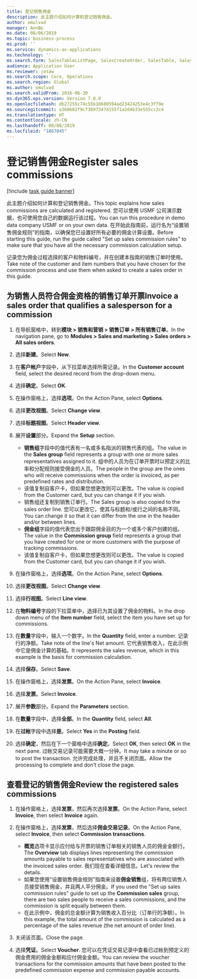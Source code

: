 ```yaml
---
title: 登记销售佣金
description: 此主题介绍如何计算和登记销售佣金。
author: omulvad
manager: AnnBe
ms.date: 08/06/2019
ms.topic: business-process
ms.prod: ''
ms.service: dynamics-ax-applications
ms.technology: ''
ms.search.form: SalesTableListPage, SalesCreateOrder, SalesTable, SalesEditLines,  CustInvoiceJournal, CommissionTrans, LedgerTransVoucher
audience: Application User
ms.reviewer: josaw
ms.search.scope: Core, Operations
ms.search.region: Global
ms.author: omulvad
ms.search.validFrom: 2016-06-30
ms.dyn365.ops.version: Version 7.0.0
ms.openlocfilehash: db27255c74c55b10680594ad23424253e4c3f79e
ms.sourcegitcommit: a368682f9cf3897347d155f1a2d4b33e555cc2c4
ms.translationtype: HT
ms.contentlocale: zh-CN
ms.lasthandoff: 08/08/2019
ms.locfileid: "1867045"
---
```

# <a name="register-sales-commissions"></a><span data-ttu-id="a5294-103">登记销售佣金</span><span class="sxs-lookup"><span data-stu-id="a5294-103">Register sales commissions</span></span>

[!include [task guide banner](../../includes/task-guide-banner.md)]

<span data-ttu-id="a5294-104">此主题介绍如何计算和登记销售佣金。</span><span class="sxs-lookup"><span data-stu-id="a5294-104">This topic explains how sales commissions are calculated and registered.</span></span> <span data-ttu-id="a5294-105">您可以使用 USMF 公司演示数据，也可使用您自己的数据运行该过程。</span><span class="sxs-lookup"><span data-stu-id="a5294-105">You can run this procedure in demo data company USMF or on your own data.</span></span> <span data-ttu-id="a5294-106">在开始此指南前，运行名为“设置销售佣金规则”的指南，以确保您已设置好所有必要的佣金计算设置。</span><span class="sxs-lookup"><span data-stu-id="a5294-106">Before starting this guide, run the guide called "Set up sales commission rules" to make sure that you have all the necessary commission calculation setup.</span></span>

<span data-ttu-id="a5294-107">记录您为佣金过程选择的客户和物料编号，并在创建本指南的销售订单时使用。</span><span class="sxs-lookup"><span data-stu-id="a5294-107">Take note of the customer and item numbers that you have chosen for the commission process and use them when asked to create a sales order in this guide.</span></span>


## <a name="invoice-a-sales-order-that-qualifies-a-salesperson-for-a-commission"></a><span data-ttu-id="a5294-108">为销售人员符合佣金资格的销售订单开票</span><span class="sxs-lookup"><span data-stu-id="a5294-108">Invoice a sales order that qualifies a salesperson for a commission</span></span>
1. <span data-ttu-id="a5294-109">在导航窗格中，转到**模块 > 销售和营销 > 销售订单 > 所有销售订单**。</span><span class="sxs-lookup"><span data-stu-id="a5294-109">In the navigation pane, go to **Modules > Sales and marketing > Sales orders > All sales orders**.</span></span>
2. <span data-ttu-id="a5294-110">选择**新建**。</span><span class="sxs-lookup"><span data-stu-id="a5294-110">Select **New**.</span></span>
3. <span data-ttu-id="a5294-111">在**客户帐户**字段中，从下拉菜单选择所需记录。</span><span class="sxs-lookup"><span data-stu-id="a5294-111">In the **Customer account** field, select the desired record from the drop-down menu.</span></span>
4. <span data-ttu-id="a5294-112">选择**确定**。</span><span class="sxs-lookup"><span data-stu-id="a5294-112">Select **OK**.</span></span>
5. <span data-ttu-id="a5294-113">在操作窗格上，选择**选项**。</span><span class="sxs-lookup"><span data-stu-id="a5294-113">On the Action Pane, select **Options**.</span></span>
6. <span data-ttu-id="a5294-114">选择**更改视图**。</span><span class="sxs-lookup"><span data-stu-id="a5294-114">Select **Change view**.</span></span>
7. <span data-ttu-id="a5294-115">选择**标题视图**。</span><span class="sxs-lookup"><span data-stu-id="a5294-115">Select **Header view**.</span></span>
8. <span data-ttu-id="a5294-116">展开**设置**部分。</span><span class="sxs-lookup"><span data-stu-id="a5294-116">Expand the **Setup** section.</span></span>

    - <span data-ttu-id="a5294-117">**销售组**字段中的值代表有一名或多名指派的销售代表的组。</span><span class="sxs-lookup"><span data-stu-id="a5294-117">The value in the **Sales group** field represents a group with one or more sales representatives assigned to it.</span></span> <span data-ttu-id="a5294-118">组中的人员为在订单开票时以预定义的比率和分配规则接受佣金的人员。</span><span class="sxs-lookup"><span data-stu-id="a5294-118">The people in the group are the ones who will receive commissions when the order is invoiced, as per predefined rates and distribution.</span></span>   
    - <span data-ttu-id="a5294-119">该值复制自客户卡，但如果您想更改则可以更改。</span><span class="sxs-lookup"><span data-stu-id="a5294-119">The value is copied from the Customer card, but you can change it if you wish.</span></span>  
    - <span data-ttu-id="a5294-120">销售组还复制到销售订单行。</span><span class="sxs-lookup"><span data-stu-id="a5294-120">The Sales group is also copied to the sales order line.</span></span> <span data-ttu-id="a5294-121">您可以更改它，使其与标题和/或行之间的名称不同。</span><span class="sxs-lookup"><span data-stu-id="a5294-121">You can change it so that it can differ from the one in the header and/or between lines.</span></span>  
    - <span data-ttu-id="a5294-122">**佣金组**字段的值代表您出于跟踪佣金目的为一个或多个客户创建的组。</span><span class="sxs-lookup"><span data-stu-id="a5294-122">The value in the **Commission group** field represents a group that you have created for one or more customers with the purpose of tracking commissions.</span></span>   
    - <span data-ttu-id="a5294-123">该值复制自客户卡，但如果您想更改则可以更改。</span><span class="sxs-lookup"><span data-stu-id="a5294-123">The value is copied from the Customer card, but you can change it if you wish.</span></span>   

9. <span data-ttu-id="a5294-124">在操作窗格上，选择**选项**。</span><span class="sxs-lookup"><span data-stu-id="a5294-124">On the Action Pane, select **Options**.</span></span>
10. <span data-ttu-id="a5294-125">选择**更改视图**。</span><span class="sxs-lookup"><span data-stu-id="a5294-125">Select **Change view**.</span></span>
11. <span data-ttu-id="a5294-126">选择**行视图**。</span><span class="sxs-lookup"><span data-stu-id="a5294-126">Select **Line view**.</span></span>
12. <span data-ttu-id="a5294-127">在**物料编号**字段的下拉菜单中，选择已为其设置了佣金的物料。</span><span class="sxs-lookup"><span data-stu-id="a5294-127">In the drop down menu of the **Item number** field, select the item you have set up for commissions.</span></span> 
13. <span data-ttu-id="a5294-128">在**数量**字段中，输入一个数字。</span><span class="sxs-lookup"><span data-stu-id="a5294-128">In the **Quantity** field, enter a number.</span></span> <span data-ttu-id="a5294-129">记录行的净额。</span><span class="sxs-lookup"><span data-stu-id="a5294-129">Take note of the line's Net amount.</span></span> <span data-ttu-id="a5294-130">它代表销售收入，在此示例中它是佣金计算的基础。</span><span class="sxs-lookup"><span data-stu-id="a5294-130">It represents the sales revenue, which in this example is the basis for commission calculation.</span></span>  
14. <span data-ttu-id="a5294-131">选择**保存**。</span><span class="sxs-lookup"><span data-stu-id="a5294-131">Select **Save**.</span></span>
15. <span data-ttu-id="a5294-132">在操作窗格上，选择**发票**。</span><span class="sxs-lookup"><span data-stu-id="a5294-132">On the Action Pane, select **Invoice**.</span></span>
16. <span data-ttu-id="a5294-133">选择**发票**。</span><span class="sxs-lookup"><span data-stu-id="a5294-133">Select **Invoice**.</span></span>
17. <span data-ttu-id="a5294-134">展开**参数**部分。</span><span class="sxs-lookup"><span data-stu-id="a5294-134">Expand the **Parameters** section.</span></span>
18. <span data-ttu-id="a5294-135">在**数量**字段中，选择**全部**。</span><span class="sxs-lookup"><span data-stu-id="a5294-135">In the **Quantity** field, select **All**.</span></span>
19. <span data-ttu-id="a5294-136">在**过帐**字段中选择**是**。</span><span class="sxs-lookup"><span data-stu-id="a5294-136">Select **Yes** in the **Posting** field.</span></span>
20. <span data-ttu-id="a5294-137">选择**确定**，然后在下一个窗格中选择**确定**。</span><span class="sxs-lookup"><span data-stu-id="a5294-137">Select **OK**, then select **OK** in the next pane.</span></span> <span data-ttu-id="a5294-138">过帐交易记录可能需要大概一分钟。</span><span class="sxs-lookup"><span data-stu-id="a5294-138">It may take a minute or so to post the transaction.</span></span> <span data-ttu-id="a5294-139">允许完成处理，并且不关闭页面。</span><span class="sxs-lookup"><span data-stu-id="a5294-139">Allow the processing to complete and don’t close the page.</span></span>  

## <a name="review-the-registered-sales-commissions"></a><span data-ttu-id="a5294-140">查看登记的销售佣金</span><span class="sxs-lookup"><span data-stu-id="a5294-140">Review the registered sales commissions</span></span>
1. <span data-ttu-id="a5294-141">在操作窗格上，选择**发票**，然后再次选择**发票**。</span><span class="sxs-lookup"><span data-stu-id="a5294-141">On the Action Pane, select **Invoice**, then select **Invoice** again.</span></span>
2. <span data-ttu-id="a5294-142">在操作窗格上，选择**发票**，然后选择**佣金交易记录**。</span><span class="sxs-lookup"><span data-stu-id="a5294-142">On the Action Pane, select **Invoice**, then select **Commission transactions**.</span></span>

    - <span data-ttu-id="a5294-143">**概览**选项卡显示应付给与开票的销售订单相关的销售人员的佣金金额行。</span><span class="sxs-lookup"><span data-stu-id="a5294-143">The **Overview** tab displays lines representing the commission amounts payable to sales representatives who are associated with the invoiced sales order.</span></span> <span data-ttu-id="a5294-144">我们现在查看详细信息。</span><span class="sxs-lookup"><span data-stu-id="a5294-144">Let's review the details.</span></span>  
    - <span data-ttu-id="a5294-145">如果您使用“设置销售佣金规则”指南来设置**佣金销售**组，将有两位销售人员接受销售佣金，并且两人平分佣金。</span><span class="sxs-lookup"><span data-stu-id="a5294-145">If you used the "Set up sales commission rules" guide to set up the **Commission sales** group, there are two sales people to receive a sales commissions, and the commission is split equally between them.</span></span>  
    - <span data-ttu-id="a5294-146">在此示例中，佣金的总金额计算为销售收入百分比（订单行的净额）。</span><span class="sxs-lookup"><span data-stu-id="a5294-146">In this example, the total amount of the commission is calculated as a percentage of the sales revenue (the net amount of order line).</span></span>  
3. <span data-ttu-id="a5294-147">关闭该页面。</span><span class="sxs-lookup"><span data-stu-id="a5294-147">Close the page.</span></span>
4. <span data-ttu-id="a5294-148">选择**凭证**。</span><span class="sxs-lookup"><span data-stu-id="a5294-148">Select **Voucher**.</span></span> <span data-ttu-id="a5294-149">您可以在凭证交易记录中查看已过帐到预定义的佣金费用的佣金金额和应付佣金金额。</span><span class="sxs-lookup"><span data-stu-id="a5294-149">You can review the voucher transactions for the commission amounts that have been posted to the predefined commission expense and commission payable accounts.</span></span>  

